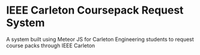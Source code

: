 # IEEE Carleton Coursepack Request System
A system built using Meteor JS for Carleton Engineering students to request course packs through IEEE Carleton 
